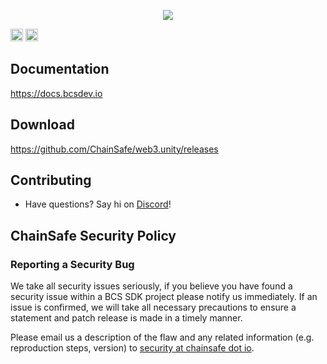 <p align="center">
  <img src="https://pbs.twimg.com/profile_banners/1477411219317297153/1641210092/600x200">
</p>

[<img alt="Discord" src="https://img.shields.io/discord/593655374469660673.svg?style=for-the-badge&label=Discord&logo=discord" height="20">](https://discord.gg/seaRMnETNm)
[<img alt="Twitter" src="https://img.shields.io/twitter/follow/espadrine.svg?style=for-the-badge&label=Twitter&color=1DA1F2" height="20">](https://twitter.com/BChainStation)

## Documentation
https://docs.bcsdev.io

## Download

https://github.com/ChainSafe/web3.unity/releases

## Contributing
- Have questions? Say hi on [Discord](https://discord.gg/seaRMnETNm)!

## ChainSafe Security Policy

### Reporting a Security Bug
We take all security issues seriously, if you believe you have found a security issue within a BCS SDK
project please notify us immediately. If an issue is confirmed, we will take all necessary precautions 
to ensure a statement and patch release is made in a timely manner.

Please email us a description of the flaw and any related information (e.g. reproduction steps, version) to
[security at chainsafe dot io](mailto:developer@blockchainstation.io).
